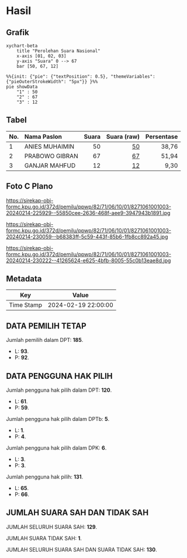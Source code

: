 # Hasil

## Grafik

```mermaid
xychart-beta
    title "Perolehan Suara Nasional"
    x-axis [01, 02, 03]
    y-axis "Suara" 0 --> 67
    bar [50, 67, 12]
```

```mermaid
%%{init: {"pie": {"textPosition": 0.5}, "themeVariables": {"pieOuterStrokeWidth": "5px"}} }%%
pie showData
    "1" : 50
    "2" : 67
    "3" : 12
```

## Tabel

| No. | Nama Paslon    | Suara | Suara (raw) | Persentase |
|:--- |:-------------- | -----:| -----------:| ----------:|
| 1   | ANIES MUHAIMIN | 50    | [50][p-1]   | 38,76      |
| 2   | PRABOWO GIBRAN | 67    | [67][p-2]   | 51,94      |
| 3   | GANJAR MAHFUD  | 12    | [12][p-3]   | 9,30       |


[p-1]: https://github.com/gigit-pemilu/pemilu-2024/blob/main/pilpres/hitung-suara/sub/82-maluku-utara/sub/71-kota-ternate/sub/06-kota-ternate-tengah/sub/1001-takoma/sub/003-tps/sub/paslon-1.txt
[p-2]: https://github.com/gigit-pemilu/pemilu-2024/blob/main/pilpres/hitung-suara/sub/82-maluku-utara/sub/71-kota-ternate/sub/06-kota-ternate-tengah/sub/1001-takoma/sub/003-tps/sub/paslon-2.txt
[p-3]: https://github.com/gigit-pemilu/pemilu-2024/blob/main/pilpres/hitung-suara/sub/82-maluku-utara/sub/71-kota-ternate/sub/06-kota-ternate-tengah/sub/1001-takoma/sub/003-tps/sub/paslon-3.txt

## Foto C Plano

https://sirekap-obj-formc.kpu.go.id/372d/pemilu/ppwp/82/71/06/10/01/8271061001003-20240214-225929--55850cee-2636-468f-aee9-3947943b1891.jpg

https://sirekap-obj-formc.kpu.go.id/372d/pemilu/ppwp/82/71/06/10/01/8271061001003-20240214-230059--b68383ff-5c59-443f-85b6-1fb8cc892a45.jpg

https://sirekap-obj-formc.kpu.go.id/372d/pemilu/ppwp/82/71/06/10/01/8271061001003-20240214-230222--41265624-e625-4bfb-8005-55c0b13eae8d.jpg


## Metadata

| Key        | Value               |
| ---------- | ------------------- |
| Time Stamp | 2024-02-19 22:00:00 |


## DATA PEMILIH TETAP

Jumlah pemilih dalam DPT: **185**.
 * L: **93**.
 * P: **92**.

## DATA PENGGUNA HAK PILIH

Jumlah pengguna hak pilih dalam DPT: **120**.
 * L: **61**.
 * P: **59**.

Jumlah pengguna hak pilih dalam DPTb: **5**.
 * L: **1**.
 * P: **4**.

Jumlah pengguna hak pilih dalam DPK: **6**.
 * L: **3**.
 * P: **3**.

Jumlah pengguna hak pilih: **131**.
 * L: **65**.
 * P: **66**.

## JUMLAH SUARA SAH DAN TIDAK SAH

JUMLAH SELURUH SUARA SAH: **129**.

JUMLAH SUARA TIDAK SAH: **1**.

JUMLAH SELURUH SUARA SAH DAN SUARA TIDAK SAH: **130**.


